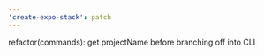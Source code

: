 ```yaml
---
'create-expo-stack': patch
---
```


refactor(commands): get projectName before branching off into CLI
